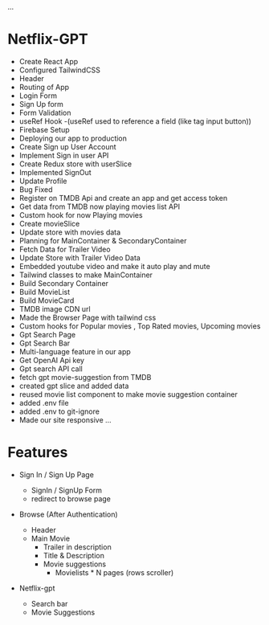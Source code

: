 ...
# Netflix-GPT
 
 - Create React App
 - Configured TailwindCSS
 - Header
 - Routing of App
 - Login Form
 - Sign Up form
 - Form Validation
 - useRef Hook
   -(useRef used to reference a field (like tag input button))
 - Firebase Setup
 - Deploying our app to production
 - Create Sign up User Account 
 - Implement Sign in user API
 - Create Redux store with userSlice
 - Implemented SignOut
 - Update Profile
 - Bug Fixed
 - Register on TMDB Api and create an app and get access token
 - Get data from TMDB now playing movies list API
 - Custom hook for now Playing movies
 - Create movieSlice
 - Update store with movies data
 - Planning for MainContainer & SecondaryContainer
 - Fetch Data for Trailer Video
 - Update Store with Trailer Video Data
 - Embedded youtube video and make it auto play and mute
 - Tailwind classes to make MainContainer 
 - Build Secondary Container
 - Build MovieList
 - Build MovieCard
 - TMDB image CDN url
 - Made the Browser Page with tailwind css
 - Custom hooks for Popular movies , Top Rated movies, Upcoming movies
 - Gpt Search Page
 - Gpt Search Bar
 - Multi-language feature in our app 
 - Get OpenAI Api key
 - Gpt search API call
 - fetch gpt movie-suggestion from TMDB
 - created gpt slice and added data
 - reused movie list component to make movie suggestion container
 - added .env file
 - added .env to git-ignore
 - Made our site responsive 
 ...
 
 # Features
 - Sign In / Sign Up Page
    - SignIn / SignUp Form
    - redirect to browse page
 - Browse (After Authentication)
    - Header
    - Main Movie
        - Trailer in description
        - Title & Description
        - Movie suggestions
            - Movielists * N pages (rows scroller)

 - Netflix-gpt
    - Search bar
    - Movie Suggestions

